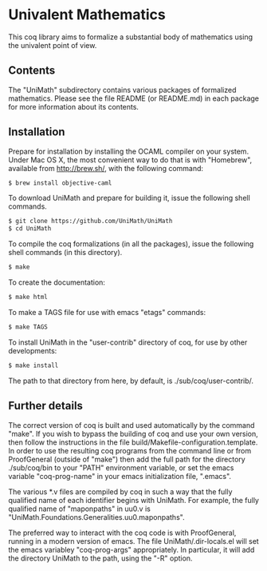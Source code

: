 Univalent Mathematics
=====================

This coq library aims to formalize a substantial body of mathematics using the
univalent point of view.

## Contents

The "UniMath" subdirectory contains various packages of formalized
mathematics. Please see the file README (or README.md) in each package for more
information about its contents.

## Installation

Prepare for installation by installing the OCAML compiler on your system.
Under Mac OS X, the most convenient way to do that is with "Homebrew",
available from http://brew.sh/, with the following command:

```bash
$ brew install objective-caml
```

To download UniMath and prepare for building it, issue the following
shell commands.

```bash
$ git clone https://github.com/UniMath/UniMath
$ cd UniMath
```

To compile the coq formalizations (in all the packages), issue the following
shell commands (in this directory).

```bash
$ make
```

To create the documentation:
```bash
$ make html
```

To make a TAGS file for use with emacs "etags" commands:
```bash
$ make TAGS
```

To install UniMath in the "user-contrib" directory of coq, for use by other developments:
```bash
$ make install
```
The path to that directory from here, by default, is ./sub/coq/user-contrib/.

## Further details

The correct version of coq is built and used automatically by the command
"make".  If you wish to bypass the building of coq and use your own version,
then follow the instructions in the file build/Makefile-configuration.template.
In order to use the resulting coq programs from the command line or from
ProofGeneral (outside of "make") then add the full path for the directory
./sub/coq/bin to your "PATH" environment variable, or set the emacs variable
"coq-prog-name" in your emacs initialization file, ".emacs".

The various *.v files are compiled by coq in such a way that the fully
qualified name of each identifier begins with UniMath.  For example, the fully
qualified name of "maponpaths" in uu0.v is
"UniMath.Foundations.Generalities.uu0.maponpaths".

The preferred way to interact with the coq code is with ProofGeneral, running
in a modern version of emacs.  The file UniMath/.dir-locals.el will set the
emacs variabley "coq-prog-args" appropriately.  In particular, it will add the
directory UniMath to the path, using the "-R" option.
